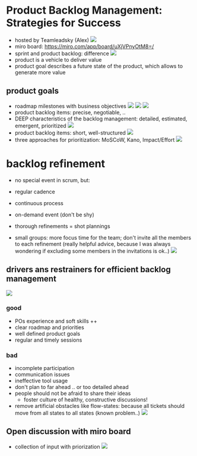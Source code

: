 # Product Backlog Management: Strategies for Success
* hosted by Teamleadsky (Alex)
![](img00.png)
* miro board: https://miro.com/app/board/uXjVPnyOtM8=/
* sprint and product backlog: difference
![](img01.png)
* product is a vehicle to deliver value
* product goal describes a future state of the product, which allows to generate more value

## product goals
* roadmap milestones with business objectives
![](img02.png)
![](img03.png)
![](img04.png)
* product backlog items: precise, negotiable, ..
* DEEP characteristics of the backlog management: detailed, estimated, emergent, prioritized
![](img05.png)
* product backlog items: short, well-structured
![](img06.png)
* three approaches for prioritization: MoSCoW, Kano, Impact/Effort
![](img07.png)

# backlog refinement
* no special event in scrum, but:
* regular cadence
* continuous process
* on-demand event (don't be shy)

* thorough refinements = shot plannings
* small groups: more focus time for the team; don't invite all the members to each refinement (really helpful advice, because I was always wondering if excluding some members in the invitations is ok..)
![](img08.png)

## drivers ans restrainers for efficient backlog management
![](img09.png)
### good
* POs experience and soft skills ++
* clear roadmap and priorities
* well defined product goals
* regular and timely sessions

### bad
* incomplete participation
*  communication issues
* ineffective tool usage
* don't plan to far ahead .. or too detailed ahead
* people should not be afraid to share their ideas
   * foster culture of healthy, constructive discussions!
* remove artificial obstacles like flow-states: because all tickets should move from all states to all states (known problem..)
![](img10.png)

## Open discussion with miro board
* collection of input with priorization
![](img11.png)
